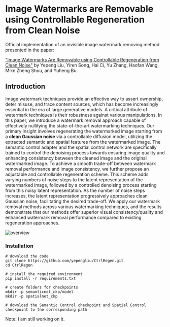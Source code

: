 # Image Watermarks are Removable using Controllable Regeneration from Clean Noise

Official implementation of an invisible image watermark removing method presented in the paper:

["Image Watermarks Are Removable using Controllable Regeneration from Clean Noise"](https://arxiv.org/abs/2410.05470) by Yepeng Liu, Yiren Song, Hai Ci, Yu Zhang, Haofan Wang, Mike Zheng Shou, and Yuheng Bu.

## Introduction

Image watermark techniques provide an effective way to assert ownership, deter misuse, and trace content sources, which has become increasingly essential in the era of large generative models. A critical attribute of watermark techniques is their robustness against various manipulations. In this paper, we introduce a watermark removal approach capable of effectively nullifying the state-of-the-art watermarking techniques. Our primary insight involves regenerating the watermarked image starting from a **clean Gaussian noise** via a controllable diffusion model, utilizing the extracted semantic and spatial features from the watermarked image. The semantic control adapter and the spatial control network are specifically trained to control the denoising process towards ensuring image quality and enhancing consistency between the cleaned image and the original watermarked image. To achieve a smooth trade-off between watermark removal performance and image consistency, we further propose an adjustable and controllable regeneration scheme. This scheme adds varying numbers of noise steps to the latent representation of the watermarked image, followed by a controlled denoising process starting from this noisy latent representation. As the number of noise steps increases, the latent representation progressively approaches clean Gaussian noise, facilitating the desired trade-off. We apply our watermark removal methods across various watermarking techniques, and the results demonstrate that our methods offer superior visual consistency/quality and enhanced watermark removal performance compared to existing regeneration approaches.


![overview](https://github.com/user-attachments/assets/0776782c-e5d7-4fea-9600-c3ec6f58c812)


### Installation
```
# download the code
git clone https://github.com/yepengliu/CtrlRegen.git
cd CtrlRegen

# install the required environment
pip install -r requirements.txt

# create folders for checkpoints
mkdir -p semanticnet_ckp/model
mkdir -p spatialnet_ckp

# download the Semantic Control checkpoint and Spatial Control checkpoint to the corresponding path
```

Note: I am still working on it.
